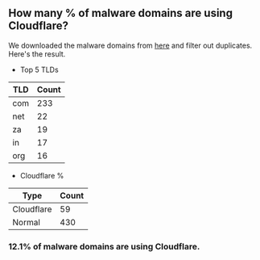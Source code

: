 ## How many % of malware domains are using Cloudflare?


We downloaded the malware domains from [here](https://urlhaus.abuse.ch) and filter out duplicates.
Here's the result.


[//]: # (start replacement)


- Top 5 TLDs

| TLD | Count |
| --- | --- |
| com | 233 |
| net | 22 |
| za | 19 |
| in | 17 |
| org | 16 |


- Cloudflare %

| Type | Count |
| --- | --- |
| Cloudflare | 59 |
| Normal | 430 |


### 12.1% of malware domains are using Cloudflare.
